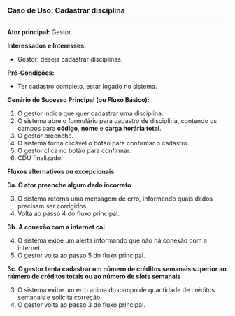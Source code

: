 ### Caso de Uso: Cadastrar disciplina
---
**Ator principal:** Gestor.

**Interessados e Interesses:**
- Gestor: deseja cadastrar disciplinas.

**Pré-Condições:**
- Ter cadastro completo, estar logado no sistema.

**Cenário de Sucesso Principal (ou Fluxo Básico):**

1. O gestor indica que quer cadastrar uma disciplina.
2. O sistema abre o formulário para cadastro de disciplina, contendo os  campos para **código**, **nome** e **carga horária total**.
3. O gestor preenche.
4. O sistema torna clicável o botão para confirmar o cadastro.
5. O gestor clica no botão para confirmar.
6. CDU finalizado.

**Fluxos alternativos ou excepcionais**

**3a. O ator preenche algum dado incorreto**

3. O sistema retorna uma mensagem de erro, informando quais dados precisam ser corrigidos.
4. Volta ao passo 4 do fluxo principal.

**3b. A conexão com a internet cai**

4. O sistema exibe um alerta informando que não há conexão com a internet.
5. O gestor volta ao passo 5 do fluxo principal.

**3c. O gestor tenta cadastrar um número de créditos semanais superior ao número de créditos totais ou ao número de slots semanais**

3. O sistema exibe um erro acima do campo de quantidade de créditos semanais e solicita correção.
4. O gestor volta ao passo 3 do fluxo principal.